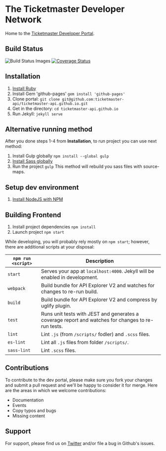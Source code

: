 # The Ticketmaster Developer Network

Home to the [Ticketmaster Developer Portal](http://developer.ticketmaster.com/).

##  Build Status
![Build Status Images](https://travis-ci.org/ticketmaster-api-staging/ticketmaster-api-staging.github.io.svg)
[![Coverage Status](https://coveralls.io/repos/github/mamax/ticketmaster-api-staging.github.io/badge.svg?branch=dev)](https://coveralls.io/github/mamax/ticketmaster-api-staging.github.io?branch=dev)

## Installation

1. [Install Ruby](http://rubyinstaller.org/)
2. Install Gem 'github-pages' `gem install 'github-pages'`
3. Clone portal:  `git clone git@github.com:ticketmaster-api/ticketmaster-api.github.io.git`
4. Get in the directory:  `cd ticketmaster-api.github.io`
5. Run Jekyll: `jekyll serve`

## Alternative running method

After you done steps 1-4 from **Installation**, to run project you can use next method:

1. Install Gulp globally `npm install --global gulp`
2. [Install Sass globally](http://sass-lang.com/install)
3. Run the project `gulp`
This method will rebuild you sass files with source-maps.

## Setup dev environment

1. [Install NodeJS with NPM](https://nodejs.org/uk/)

## Building Frontend

1. Install project dependencies `npm install`
2. Launch project `npm start` 

While developing, you will probably rely mostly on `npm start`; however, there are additional scripts at your disposal:

|`npm run <script>`|Description|
|------------------|-----------|
|`start`|Serves your app at `localhost:4000`. Jekyll will be enabled in development.|
|`webpack`|Build bundle for API Explorer V2 and watches for changes to re-run build.|
|`build`|Build bundle for API Explorer V2 and compress by uglify plugin.| 
|`test`|Runs unit tests with JEST and generates a coverage report and watches for changes to re-run tests.|
|`lint`|Lint `.js` (from `/scripts/` fodler) and `.scss` files.|
|`es-lint`|Lint all `.js` files from folder `/scripts/`.|
|`sass-lint`|Lint `.scss` files.|

## Contributions

To contribute to the dev portal, please make sure you fork your changes and submit a pull request and we'll be happy to consider it for merge. Here are the areas in which we welcome contributions:


* Documentation
* Events
* Copy typos and bugs
* Missing content


## Support

For support, please find us on [Twitter](http://www.twitter.com/tmastertech) and/or file a bug in Github's issues.

